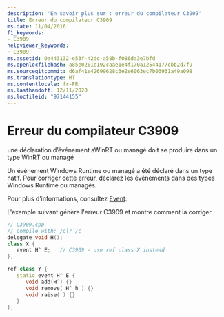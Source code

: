 ```yaml
---
description: 'En savoir plus sur : erreur du compilateur C3909'
title: Erreur du compilateur C3909
ms.date: 11/04/2016
f1_keywords:
- C3909
helpviewer_keywords:
- C3909
ms.assetid: 0a443132-e53f-42dc-a58b-f086da3e7bfd
ms.openlocfilehash: a85e0201e192caae1e4f170a12544177cbb2d7f9
ms.sourcegitcommit: d6af41e42699628c3e2e6063ec7b03931a49a098
ms.translationtype: MT
ms.contentlocale: fr-FR
ms.lasthandoff: 12/11/2020
ms.locfileid: "97144155"
---
```

# <a name="compiler-error-c3909"></a>Erreur du compilateur C3909

une déclaration d’événement aWinRT ou managé doit se produire dans un type WinRT ou managé

Un événement Windows Runtime ou managé a été déclaré dans un type natif. Pour corriger cette erreur, déclarez les événements dans des types Windows Runtime ou managés.

Pour plus d’informations, consultez [Event](../../extensions/event-cpp-component-extensions.md).

L'exemple suivant génère l'erreur C3909 et montre comment la corriger :

```cpp
// C3909.cpp
// compile with: /clr /c
delegate void H();
class X {
   event H^ E;   // C3909 - use ref class X instead
};

ref class Y {
   static event H^ E {
      void add(H^) {}
      void remove( H^ h ) {}
      void raise( ) {}
   }
};
```
